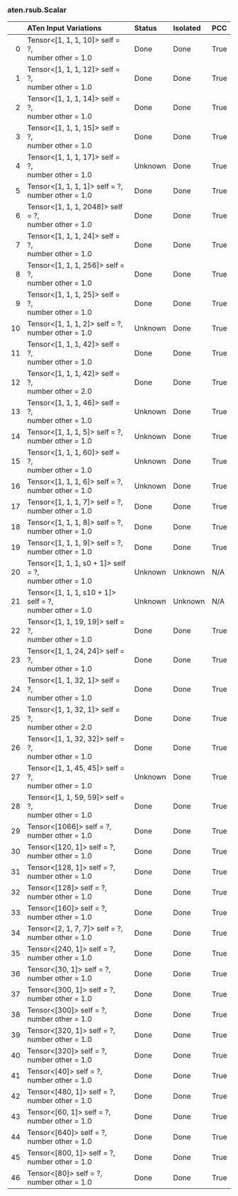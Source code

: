 ### aten.rsub.Scalar
|    | ATen Input Variations                                      | Status   | Isolated   | PCC   |
|---:|:-----------------------------------------------------------|:---------|:-----------|:------|
|  0 | Tensor<[1, 1, 1, 10]> self = ?,<br>number other = 1.0      | Done     | Done       | True  |
|  1 | Tensor<[1, 1, 1, 12]> self = ?,<br>number other = 1.0      | Done     | Done       | True  |
|  2 | Tensor<[1, 1, 1, 14]> self = ?,<br>number other = 1.0      | Done     | Done       | True  |
|  3 | Tensor<[1, 1, 1, 15]> self = ?,<br>number other = 1.0      | Done     | Done       | True  |
|  4 | Tensor<[1, 1, 1, 17]> self = ?,<br>number other = 1.0      | Unknown  | Done       | True  |
|  5 | Tensor<[1, 1, 1, 1]> self = ?,<br>number other = 1.0       | Done     | Done       | True  |
|  6 | Tensor<[1, 1, 1, 2048]> self = ?,<br>number other = 1.0    | Done     | Done       | True  |
|  7 | Tensor<[1, 1, 1, 24]> self = ?,<br>number other = 1.0      | Done     | Done       | True  |
|  8 | Tensor<[1, 1, 1, 256]> self = ?,<br>number other = 1.0     | Done     | Done       | True  |
|  9 | Tensor<[1, 1, 1, 25]> self = ?,<br>number other = 1.0      | Done     | Done       | True  |
| 10 | Tensor<[1, 1, 1, 2]> self = ?,<br>number other = 1.0       | Unknown  | Done       | True  |
| 11 | Tensor<[1, 1, 1, 42]> self = ?,<br>number other = 1.0      | Done     | Done       | True  |
| 12 | Tensor<[1, 1, 1, 42]> self = ?,<br>number other = 2.0      | Done     | Done       | True  |
| 13 | Tensor<[1, 1, 1, 46]> self = ?,<br>number other = 1.0      | Unknown  | Done       | True  |
| 14 | Tensor<[1, 1, 1, 5]> self = ?,<br>number other = 1.0       | Unknown  | Done       | True  |
| 15 | Tensor<[1, 1, 1, 60]> self = ?,<br>number other = 1.0      | Unknown  | Done       | True  |
| 16 | Tensor<[1, 1, 1, 6]> self = ?,<br>number other = 1.0       | Unknown  | Done       | True  |
| 17 | Tensor<[1, 1, 1, 7]> self = ?,<br>number other = 1.0       | Done     | Done       | True  |
| 18 | Tensor<[1, 1, 1, 8]> self = ?,<br>number other = 1.0       | Done     | Done       | True  |
| 19 | Tensor<[1, 1, 1, 9]> self = ?,<br>number other = 1.0       | Done     | Done       | True  |
| 20 | Tensor<[1, 1, 1, s0 + 1]> self = ?,<br>number other = 1.0  | Unknown  | Unknown    | N/A   |
| 21 | Tensor<[1, 1, 1, s10 + 1]> self = ?,<br>number other = 1.0 | Unknown  | Unknown    | N/A   |
| 22 | Tensor<[1, 1, 19, 19]> self = ?,<br>number other = 1.0     | Done     | Done       | True  |
| 23 | Tensor<[1, 1, 24, 24]> self = ?,<br>number other = 1.0     | Done     | Done       | True  |
| 24 | Tensor<[1, 1, 32, 1]> self = ?,<br>number other = 1.0      | Done     | Done       | True  |
| 25 | Tensor<[1, 1, 32, 1]> self = ?,<br>number other = 2.0      | Done     | Done       | True  |
| 26 | Tensor<[1, 1, 32, 32]> self = ?,<br>number other = 1.0     | Done     | Done       | True  |
| 27 | Tensor<[1, 1, 45, 45]> self = ?,<br>number other = 1.0     | Unknown  | Done       | True  |
| 28 | Tensor<[1, 1, 59, 59]> self = ?,<br>number other = 1.0     | Done     | Done       | True  |
| 29 | Tensor<[1066]> self = ?,<br>number other = 1.0             | Done     | Done       | True  |
| 30 | Tensor<[120, 1]> self = ?,<br>number other = 1.0           | Done     | Done       | True  |
| 31 | Tensor<[128, 1]> self = ?,<br>number other = 1.0           | Done     | Done       | True  |
| 32 | Tensor<[128]> self = ?,<br>number other = 1.0              | Done     | Done       | True  |
| 33 | Tensor<[160]> self = ?,<br>number other = 1.0              | Done     | Done       | True  |
| 34 | Tensor<[2, 1, 7, 7]> self = ?,<br>number other = 1.0       | Done     | Done       | True  |
| 35 | Tensor<[240, 1]> self = ?,<br>number other = 1.0           | Done     | Done       | True  |
| 36 | Tensor<[30, 1]> self = ?,<br>number other = 1.0            | Done     | Done       | True  |
| 37 | Tensor<[300, 1]> self = ?,<br>number other = 1.0           | Done     | Done       | True  |
| 38 | Tensor<[300]> self = ?,<br>number other = 1.0              | Done     | Done       | True  |
| 39 | Tensor<[320, 1]> self = ?,<br>number other = 1.0           | Done     | Done       | True  |
| 40 | Tensor<[320]> self = ?,<br>number other = 1.0              | Done     | Done       | True  |
| 41 | Tensor<[40]> self = ?,<br>number other = 1.0               | Done     | Done       | True  |
| 42 | Tensor<[480, 1]> self = ?,<br>number other = 1.0           | Done     | Done       | True  |
| 43 | Tensor<[60, 1]> self = ?,<br>number other = 1.0            | Done     | Done       | True  |
| 44 | Tensor<[640]> self = ?,<br>number other = 1.0              | Done     | Done       | True  |
| 45 | Tensor<[800, 1]> self = ?,<br>number other = 1.0           | Done     | Done       | True  |
| 46 | Tensor<[80]> self = ?,<br>number other = 1.0               | Done     | Done       | True  |

